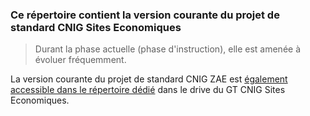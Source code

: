 
### Ce répertoire contient la version courante du projet de standard CNIG Sites Economiques

> Durant la phase actuelle (phase d'instruction), elle est amenée à évoluer fréquemment.

La version courante du projet de standard CNIG ZAE est [également accessible dans le répertoire dédié](https://drive.google.com/drive/folders/1U_cMz0m-OuWsAThxurwaohr_AUEXmvUO?usp=share_link) dans le drive du GT CNIG Sites Economiques.
